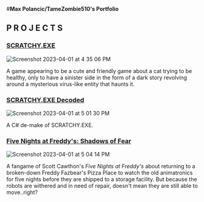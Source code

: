#**Max Polancic/TameZombie510's Portfolio**
## P R O J E C T S
### [SCRATCHY.EXE](https://scratch.mit.edu/projects/602790571/)
![Screenshot 2023-04-01 at 4 35 06 PM](https://user-images.githubusercontent.com/129619703/229315408-e56d37ef-2a99-4ee1-ac42-7654674be687.png)

A game appearing to be a cute and friendly game about a cat trying to be healthy, only to have a sinister side in the form of a dark story revolving around a mysterious virus-like entity that haunts it. 
### [SCRATCHY.EXE Decoded](https://github.com/mdpolancic/tamezombie.github.io/files/11133367/Scratchy.EXE.12.zip)

![Screenshot 2023-04-01 at 5 01 30 PM](https://user-images.githubusercontent.com/129619703/229315982-7d344e16-a547-4fe5-9802-ddedbbbb830e.png)

A C# de-make of SCRATCHY.EXE.
### [Five Nights at Freddy's: Shadows of Fear](https://scratch.mit.edu/projects/340366153/)
![Screenshot 2023-04-01 at 5 04 14 PM](https://user-images.githubusercontent.com/129619703/229316051-3ab7cf94-4da0-421a-98e6-84ea5eeb3b3e.png)

A fangame of Scott Cawthon's *Five Nights at Freddy's* about returning to a broken-down Freddy Fazbear's Pizza Place to watch the old animatronics for five nights before they are shipped to a storage facility. But because the robots are withered and in need of repair, doesn't mean they are still able to move..right?   
